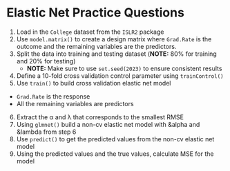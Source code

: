 # Elastic Net Practice Questions

1. Load in the `College` dataset from the `ISLR2` package
2. Use `model.matrix()` to create a design matrix where `Grad.Rate` is the outcome and the remaining variables are the predictors.
3. Split the data into training and testing dataset (**NOTE:** 80% for training and 20% for testing)
   * **NOTE:** Make sure to use `set.seed(2023)` to ensure consistent results
4. Define a 10-fold cross validation control parameter using `trainControl()`
5. Use `train()` to build cross validation elastic net model
  * `Grad.Rate` is the response
  * All the remaining variables are predictors
6. Extract the α and λ that corresponds to the smallest RMSE
7. Using `glmnet()` build a non-cv elastic net model with &alpha and &lambda from step 6
8. Use `predict()` to get the predicted values from the non-cv elastic net model
9. Using the predicted values and the true values, calculate MSE for the model 
